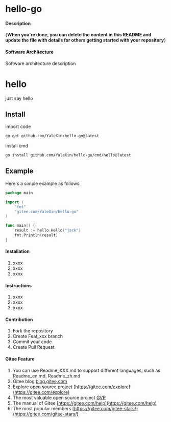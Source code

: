 # hello-go

#### Description
{**When you're done, you can delete the content in this README and update the file with details for others getting started with your repository**}

#### Software Architecture
Software architecture description
# hello
just say hello

## Install
import code
```bash
go get github.com/YaleXin/hello-go@latest
```
install cmd
````bash
go install github.com/YaleXin/hello-go/cmd/hello@latest
````

## Example
Here's a simple example as follows:
```go
package main

import (
	"fmt"
	"gitee.com/YaleXin/hello-go"
)

func main() {
	result := hello.Hello("jack")
	fmt.Println(result)
}
```

#### Installation

1.  xxxx
2.  xxxx
3.  xxxx

#### Instructions

1.  xxxx
2.  xxxx
3.  xxxx

#### Contribution

1.  Fork the repository
2.  Create Feat_xxx branch
3.  Commit your code
4.  Create Pull Request


#### Gitee Feature

1.  You can use Readme\_XXX.md to support different languages, such as Readme\_en.md, Readme\_zh.md
2.  Gitee blog [blog.gitee.com](https://blog.gitee.com)
3.  Explore open source project [https://gitee.com/explore](https://gitee.com/explore)
4.  The most valuable open source project [GVP](https://gitee.com/gvp)
5.  The manual of Gitee [https://gitee.com/help](https://gitee.com/help)
6.  The most popular members  [https://gitee.com/gitee-stars/](https://gitee.com/gitee-stars/)
